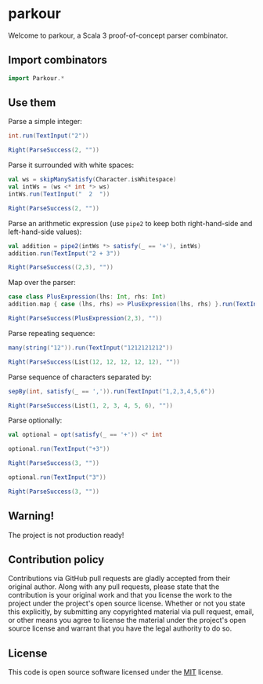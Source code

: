 # parkour

Welcome to parkour, a Scala 3 proof-of-concept parser combinator.

## Import combinators

```scala
import Parkour.*
```

## Use them

Parse a simple integer:

```scala
int.run(TextInput("2"))

Right(ParseSuccess(2, ""))
```

Parse it surrounded with white spaces:

```scala
val ws = skipManySatisfy(Character.isWhitespace)
val intWs = (ws <* int *> ws)
intWs.run(TextInput("  2  "))

Right(ParseSuccess(2, ""))
```

Parse an arithmetic expression (use `pipe2` to keep both right-hand-side and left-hand-side values):

```scala
val addition = pipe2(intWs *> satisfy(_ == '+'), intWs)
addition.run(TextInput("2 + 3"))

Right(ParseSuccess((2,3), ""))
```

Map over the parser:

```scala
case class PlusExpression(lhs: Int, rhs: Int)
addition.map { case (lhs, rhs) => PlusExpression(lhs, rhs) }.run(TextInput("2 + 3"))

Right(ParseSuccess(PlusExpression(2,3), ""))
```

Parse repeating sequence:

```scala
many(string("12")).run(TextInput("1212121212"))

Right(ParseSuccess(List(12, 12, 12, 12, 12), ""))
```

Parse sequence of characters separated by:

```scala
sepBy(int, satisfy(_ == ',')).run(TextInput("1,2,3,4,5,6"))

Right(ParseSuccess(List(1, 2, 3, 4, 5, 6), ""))
```

Parse optionally:

```scala
val optional = opt(satisfy(_ == '+')) <* int

optional.run(TextInput("+3"))

Right(ParseSuccess(3, ""))

optional.run(TextInput("3"))

Right(ParseSuccess(3, ""))
```

## Warning!

The project is not production ready!

## Contribution policy

Contributions via GitHub pull requests are gladly accepted from their original author. Along with
any pull requests, please state that the contribution is your original work and that you license
the work to the project under the project's open source license. Whether or not you state this
explicitly, by submitting any copyrighted material via pull request, email, or other means you
agree to license the material under the project's open source license and warrant that you have the
legal authority to do so.

## License

This code is open source software licensed under the
[MIT](https://opensource.org/licenses/MIT) license.
